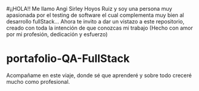 #¡¡HOLA!!
Me llamo Angi Sirley Hoyos Ruiz y soy una persona muy apasionada por el testing
de software el cual complementa muy bien al desarrollo fullStack...
Ahora te invito a dar un vistazo a este repositorio, creado con toda la intención de que conozcas mi trabajo 
(Hecho con amor por mi profesión, dedicación y esfuerzo)



# portafolio-QA-FullStack
Acompañame en este viaje, donde sé que aprenderé y sobre todo creceré mucho como profesional.
